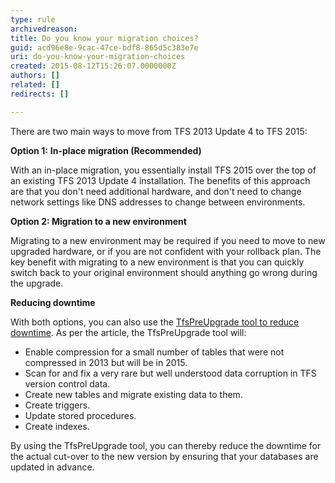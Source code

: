 ```yaml
---
type: rule
archivedreason: 
title: Do you know your migration choices?
guid: acd96e8e-9cac-47ce-bdf8-865d5c383e7e
uri: do-you-know-your-migration-choices
created: 2015-08-12T15:26:07.0000000Z
authors: []
related: []
redirects: []

---
```


There are two main ways to move from TFS 2013 Update 4 to TFS 2015:

<!--endintro-->

**Option 1:** **In-place migration (Recommended)**

With an in-place migration, you essentially install TFS 2015 over the top of an existing TFS 2013 Update 4 installation. The benefits of this approach are that you don't need additional hardware, and don't need to change network settings like DNS addresses to change between environments.



**Option 2: Migration to a new environment**

Migrating to a new environment may be required if you need to move to new upgraded hardware, or if you are not confident with your rollback plan. The key benefit with migrating to a new environment is that you can quickly switch back to your original environment should anything go wrong during the upgrade.



**Reducing downtime**

With both options, you can also use the [TfsPreUpgrade tool to reduce downtime](https&#58;//msdn.microsoft.com/en-us/Library/vs/alm/TFS/upgrade/pre-upgrade). As per the article, the TfsPreUpgrade tool will:

* Enable compression for a small number of tables that were not compressed in 2013 but will be in 2015.
* Scan for and fix a very rare but well understood data corruption in TFS version control data.
* Create new tables and migrate existing data to them.
* Create triggers.
* Update stored procedures.
* Create indexes.


By using the TfsPreUpgrade tool, you can thereby reduce the downtime for the actual cut-over to the new version by ensuring that your databases are updated in advance.
